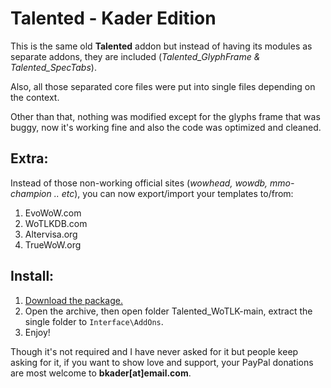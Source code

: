 # Talented - Kader Edition

This is the same old **Talented** addon but instead of having its modules as separate addons, they are included (_Talented\_GlyphFrame & Talented\_SpecTabs_).

Also, all those separated core files were put into single files depending on the context.

Other than that, nothing was modified except for the glyphs frame that was buggy, now it's working fine and also the code was optimized and cleaned.

## Extra:

Instead of those non-working official sites (_wowhead, wowdb, mmo-champion .. etc_), you can now export/import your templates to/from:

1. EvoWoW.com
2. WoTLKDB.com
3. Altervisa.org
4. TrueWoW.org

## Install:

1. [Download the package.](https://github.com/bkader/Talented_WoTLK/archive/refs/heads/main.zip)
2. Open the archive, then open folder Talented_WoTLK-main, extract the single folder to `Interface\AddOns`.
3. Enjoy!

Though it's not required and I have never asked for it but people keep asking for it, if you want to show love and support, your PayPal donations are most welcome to **bkader[at]email.com**.
